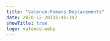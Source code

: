 ```yaml
---
title: "Valence-Romans Déplacements"
date: 2020-12-28T15:46:34Z
showTitle: true
logo: valence.webp
---
```

